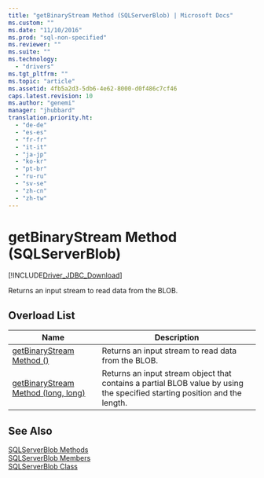 ```yaml
---
title: "getBinaryStream Method (SQLServerBlob) | Microsoft Docs"
ms.custom: ""
ms.date: "11/10/2016"
ms.prod: "sql-non-specified"
ms.reviewer: ""
ms.suite: ""
ms.technology: 
  - "drivers"
ms.tgt_pltfrm: ""
ms.topic: "article"
ms.assetid: 4fb5a2d3-5db6-4e62-8000-d0f486c7cf46
caps.latest.revision: 10
ms.author: "genemi"
manager: "jhubbard"
translation.priority.ht: 
  - "de-de"
  - "es-es"
  - "fr-fr"
  - "it-it"
  - "ja-jp"
  - "ko-kr"
  - "pt-br"
  - "ru-ru"
  - "sv-se"
  - "zh-cn"
  - "zh-tw"
---
```

# getBinaryStream Method (SQLServerBlob)
[!INCLUDE[Driver_JDBC_Download](../../../connect/jdbc/includes)]

  Returns an input stream to read data from the BLOB.  
  
## Overload List  
  
|Name|Description|  
|----------|-----------------|  
|[getBinaryStream Method &#40;&#41;](../../../connect/jdbc/reference/getbinarystream-method---.md)|Returns an input stream to read data from the BLOB.|  
|[getBinaryStream Method &#40;long, long&#41;](../../../connect/jdbc/reference/getbinarystream-method--long--long-.md)|Returns an input stream object that contains a partial BLOB value by using the specified starting position and the length.|  
  
## See Also  
 [SQLServerBlob Methods](../../../connect/jdbc/reference/sqlserverblob-methods.md)   
 [SQLServerBlob Members](../../../connect/jdbc/reference/sqlserverblob-members.md)   
 [SQLServerBlob Class](../../../connect/jdbc/reference/sqlserverblob-class.md)  
  
  